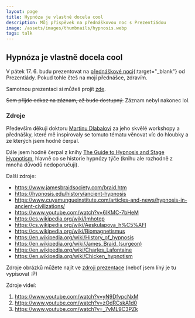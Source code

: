 ```yaml
---
layout: page
title: Hypnóza je vlastně docela cool
description: Můj příspěvek na přednáškovou noc s Prezentiádou
image: /assets/images/thumbnails/hypnosis.webp
tags: talk
---
```


## Hypnóza je vlastně docela cool

V pátek 17. 6. budu prezentovat na [přednáškové noci](https://noc.prezentiada.cz/){:target="_blank"} od Prezentiády. Pokud tohle čteš na mojí přednášce, zdravím.

Samotnou prezentaci si můžeš projít [zde](/assets/prezentace/hypnoza/).

~~Sem přijde odkaz na záznam, až bude dostupný.~~ Záznam nebyl nakonec lol.

### Zdroje

Především děkuji doktoru [Martinu Dlabalovi](https://www.psychoterapeut-psycholog.cz/o-mn%C4%9B) za jeho skvělé workshopy a přednášky, které mě inspirovaly se tomuto tématu věnovat víc do hloubky a ze kterých jsem hodně čerpal.

Dále jsem hodně čerpal z knihy [The Guide to Hypnosis and Stage Hypnotism](https://books.google.cz/books/about/Secrets_of_the_Stage_Revealed.html?id=xDEPmwEACAAJ), hlavně co se historie hypnózy týče (knihu ale rozhodně z mnoha důvodů nedoporučuji).

Další zdroje:

- https://www.jamesbraidsociety.com/braid.htm
- https://hypnosis.edu/history/ancient-hypnosis
- https://www.cuyamungueinstitute.com/articles-and-news/hypnosis-in-ancient-civilizations/
- https://www.youtube.com/watch?v=6lKMC-7bHeM
- https://cs.wikipedia.org/wiki/Imhotep
- https://cs.wikipedia.org/wiki/Aeskulapova_h%C5%AFl
- https://cs.wikipedia.org/wiki/Biomagnetismus
- https://en.wikipedia.org/wiki/History_of_hypnosis
- https://en.wikipedia.org/wiki/James_Braid_(surgeon)
- https://en.wikipedia.org/wiki/Charles_Lafontaine
- https://en.wikipedia.org/wiki/Chicken_hypnotism

Zdroje obrázků můžete najít ve [zdroji prezentace](https://gist.github.com/chamik/11101ab64c04c65cf8b3a19b9588a0a9) (neboť jsem líný je tu vypisovat :P)

Zdroje videí:

1. https://www.youtube.com/watch?v=yN9DfvpcNxM
2. https://www.youtube.com/watch?v=zOdRCskA1d0
3. https://www.youtube.com/watch?v=_7vML9C3PZk